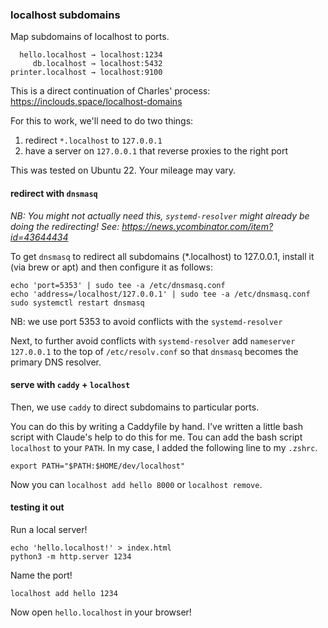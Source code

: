### localhost subdomains

Map subdomains of localhost to ports.

```
  hello.localhost → localhost:1234
     db.localhost → localhost:5432
printer.localhost → localhost:9100
```

This is a direct continuation of Charles' process:
https://inclouds.space/localhost-domains

For this to work, we'll need to do two things:
1. redirect `*.localhost` to `127.0.0.1`
2. have a server on `127.0.0.1` that reverse proxies to the right port

This was tested on Ubuntu 22. Your mileage may vary.

#### redirect with `dnsmasq`

_NB: You might not actually need this, `systemd-resolver` might already be doing
the redirecting! See: https://news.ycombinator.com/item?id=43644434_

To get `dnsmasq` to redirect all subdomains (*.localhost) to 127.0.0.1, install
it (via brew or apt) and then configure it as follows:

```
echo 'port=5353' | sudo tee -a /etc/dnsmasq.conf
echo 'address=/localhost/127.0.0.1' | sudo tee -a /etc/dnsmasq.conf
sudo systemctl restart dnsmasq
```

NB: we use port 5353 to avoid conflicts with the `systemd-resolver`

Next, to further avoid conflicts with `systemd-resolver` add `nameserver
127.0.0.1` to the top of `/etc/resolv.conf` so that `dnsmasq` becomes the
primary DNS resolver.

#### serve with `caddy` + `localhost`

Then, we use `caddy` to direct subdomains to particular ports.

You can do this by writing a Caddyfile by hand. I've written a little bash
script with Claude's help to do this for me. Tou can add the bash script
`localhost` to your `PATH`. In my case, I added the following line to my
`.zshrc`.

```
export PATH="$PATH:$HOME/dev/localhost"
```

Now you can `localhost add hello 8000` or `localhost remove`.

#### testing it out

Run a local server!
```
echo 'hello.localhost!' > index.html
python3 -m http.server 1234
```

Name the port!
```
localhost add hello 1234
```

Now open `hello.localhost` in your browser!
